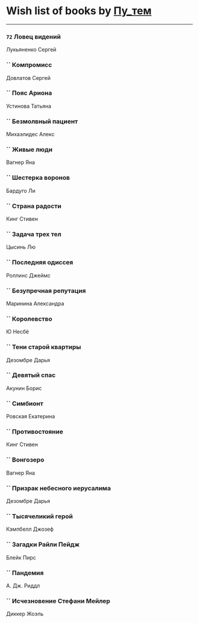 # Wish list of books by [Пу_тем](https://www.facebook.com/profile.php?id=3448154788585127)
---

### `72` Ловец видений
Лукьяненко Сергей

### `` Компромисс
Довлатов Сергей

### `` Пояс Ариона
Устинова Татьяна

### `` Безмолвный пациент
Михаэлидес Алекс

### `` Живые люди
Вагнер Яна

### `` Шестерка воронов
Бардуго Ли

### `` Страна радости
Кинг Стивен

### `` Задача трех тел
Цысинь Лю

### `` Последняя одиссея
Роллинс Джеймс

### `` Безупречная репутация
Маринина Александра

### `` Королевство
Ю Несбё

### `` Тени старой квартиры
Дезомбре Дарья

### `` Девятый спас
Акунин Борис

### `` Симбионт
Ровская Екатерина

### `` Противостояние
Кинг Стивен

### `` Вонгозеро
Вагнер Яна

### `` Призрак небесного иерусалима
Дезомбре Дарья

### `` Тысячеликий герой
Кэмпбелл Джозеф

### `` Загадки Райли Пейдж
Блейк Пирс

### `` Пандемия
А. Дж. Риддл

### `` Исчезновение Стефани Мейлер
Диккер Жоэль

